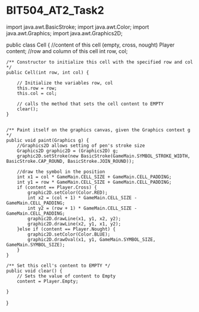 # BIT504_AT2_Task2
import java.awt.BasicStroke;
import java.awt.Color;
import java.awt.Graphics;
import java.awt.Graphics2D;

public class Cell {
    //content of this cell (empty, cross, nought)
	Player content;
	//row and column of this cell
	int row, col;
	
	/** Constructor to initialize this cell with the specified row and col */
	public Cell(int row, int col) {
		
		// Initialize the variables row, col 
		this.row = row;
		this.col = col;
				
		// calls the method that sets the cell content to EMPTY
		clear();
	}
	

	/** Paint itself on the graphics canvas, given the Graphics context g */ 
	public void paint(Graphics g) {
		//Graphics2D allows setting of pen's stroke size
		Graphics2D graphic2D = (Graphics2D) g;
		graphic2D.setStroke(new BasicStroke(GameMain.SYMBOL_STROKE_WIDTH, BasicStroke.CAP_ROUND, BasicStroke.JOIN_ROUND));
		
		//draw the symbol in the position
		int x1 = col * GameMain.CELL_SIZE + GameMain.CELL_PADDING;
		int y1 = row * GameMain.CELL_SIZE + GameMain.CELL_PADDING;
		if (content == Player.Cross) {
			graphic2D.setColor(Color.RED);
			int x2 = (col + 1) * GameMain.CELL_SIZE - GameMain.CELL_PADDING;
			int y2 = (row + 1) * GameMain.CELL_SIZE - GameMain.CELL_PADDING;
			graphic2D.drawLine(x1, y1, x2, y2);
			graphic2D.drawLine(x2, y1, x1, y2);
		}else if (content == Player.Nought) {
			graphic2D.setColor(Color.BLUE); 
			graphic2D.drawOval(x1, y1, GameMain.SYMBOL_SIZE, GameMain.SYMBOL_SIZE);
		}
	}
	
	/** Set this cell's content to EMPTY */
	public void clear() {		
		// Sets the value of content to Empty
		content = Player.Empty;
		
	}
		
}

